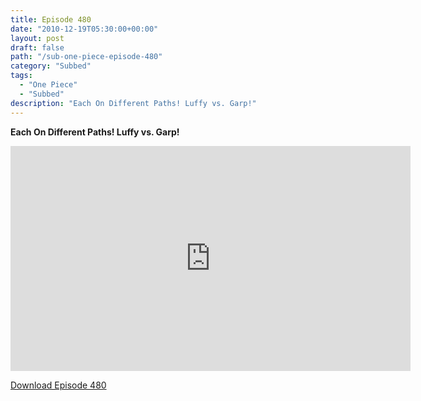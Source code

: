 ```yaml
---
title: Episode 480
date: "2010-12-19T05:30:00+00:00"
layout: post
draft: false
path: "/sub-one-piece-episode-480"
category: "Subbed"
tags:
  - "One Piece"
  - "Subbed"
description: "Each On Different Paths! Luffy vs. Garp!"
---
```


**Each On Different Paths! Luffy vs. Garp!**

<iframe width="640" height="360" src="https://www.rapidvideo.com/e/G6FRPEXM5K" frameborder="0" marginwidth=0 marginheight=0 scrolling=no allowfullscreen></iframe>

<a href="http://ouo.io/qs/eCodkFEQ?s=https://rapidvid.to/d/https://www.rapidvideo.com/e/G6FRPEXM5K">Download Episode 480</a>
